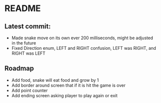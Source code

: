 # README #
## Latest commit: ##
* Made snake move on its own ever 200 milliseconds, might be adjusted in the future
* Fixed Direction enum, LEFT and RIGHT confusion, LEFT was RIGHT, and RIGHT was LEFT

## Roadmap ##
* Add food, snake will eat food and grow by 1
* Add border around screen that if it is hit the game is over
* Add point counter
* Add ending screen asking player to play again or exit 
